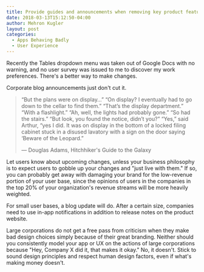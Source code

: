 ```yaml
---
title: Provide guides and announcements when removing key product features
date: 2018-03-13T15:12:50-04:00
author: Mehron Kugler
layout: post
categories:
  - Apps Behaving Badly
  - User Experience
---
```

Recently the Tables dropdown menu was taken out of Google Docs with no warning, and no user survey was issued to me to discover my work preferences. There's a better way to make changes.
<!--more-->


Corporate blog announcements just don't cut it.

> “But the plans were on display…”
> “On display? I eventually had to go down to the cellar to find them.”
> “That’s the display department.”
> “With a flashlight.”
> “Ah, well, the lights had probably gone.”
> “So had the stairs.”
> “But look, you found the notice, didn’t you?”
> “Yes,” said Arthur, “yes I did. It was on display in the bottom of a locked filing cabinet stuck in a disused lavatory with a sign on the door saying ‘Beware of the Leopard.”
>
> &mdash; Douglas Adams, Hitchhiker's Guide to the Galaxy

Let users know about upcoming changes, unless your business philosophy is to expect users to gobble up your changes and "just live with them." If so, you can probably get away with damaging your brand for the low-revenue portion of your user base, since the opinions of users in the companies in the top 20% of your organization's revenue streams will be more heavily weighted.

For small user bases, a blog update will do. After a certain size, companies need to use in-app notifications in addition to release notes on the product website.

Large corporations do not get a free pass from criticism when they make bad design choices simply because of their great branding. Neither should you consistently model your app or UX on the actions of large corporations because "Hey, Company X did it, that makes it okay." No, it doesn't. Stick to sound design principles and respect human design factors, even if what's making money doesn't.

